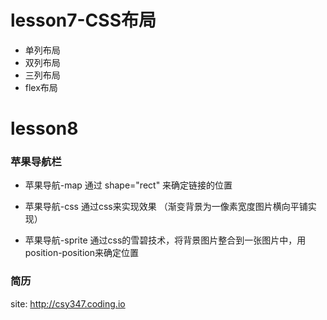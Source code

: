 # lesson7-CSS布局

- 单列布局
- 双列布局
- 三列布局
- flex布局

# lesson8
### 苹果导航栏
- 苹果导航-map
通过<area> shape="rect" 来确定链接的位置

- 苹果导航-css
通过css来实现效果 （渐变背景为一像素宽度图片横向平铺实现）

- 苹果导航-sprite
通过css的雪碧技术，将背景图片整合到一张图片中，用position-position来确定位置

### 简历

site: http://csy347.coding.io

